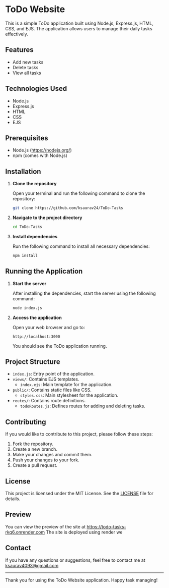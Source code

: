 # ToDo Website

This is a simple ToDo application built using Node.js, Express.js, HTML, CSS, and EJS. The application allows users to manage their daily tasks effectively.

## Features

- Add new tasks
- Delete tasks
- View all tasks

## Technologies Used

- Node.js
- Express.js
- HTML
- CSS
- EJS

## Prerequisites

- Node.js (https://nodejs.org/)
- npm (comes with Node.js)

## Installation

1. **Clone the repository**

    Open your terminal and run the following command to clone the repository:

    ```bash
    git clone https://github.com/ksaurav24/ToDo-Tasks
    ```

2. **Navigate to the project directory**

    ```bash
    cd ToDo-Tasks
    ```

3. **Install dependencies**

    Run the following command to install all necessary dependencies:

    ```bash
    npm install
    ```

## Running the Application

1. **Start the server**

    After installing the dependencies, start the server using the following command:

    ```bash
    node index.js
    ```

2. **Access the application**

    Open your web browser and go to:

    ```
    http://localhost:3000
    ```

    You should see the ToDo application running.

## Project Structure

- `index.js`: Entry point of the application.
- `views/`: Contains EJS templates.
  - `index.ejs`: Main template for the application.
- `public/`: Contains static files like CSS.
  - `styles.css`: Main stylesheet for the application.
- `routes/`: Contains route definitions.
  - `todoRoutes.js`: Defines routes for adding and deleting tasks.

## Contributing

If you would like to contribute to this project, please follow these steps:

1. Fork the repository.
2. Create a new branch.
3. Make your changes and commit them.
4. Push your changes to your fork.
5. Create a pull request.

## License

This project is licensed under the MIT License. See the [LICENSE](LICENSE) file for details.

## Preview
You can view the preview of the site at https://todo-tasks-rkq6.onrender.com 
The site is deployed using render we

## Contact

If you have any questions or suggestions, feel free to contact me at ksaurav4093@gmail.com

---

Thank you for using the ToDo Website application. Happy task managing!
